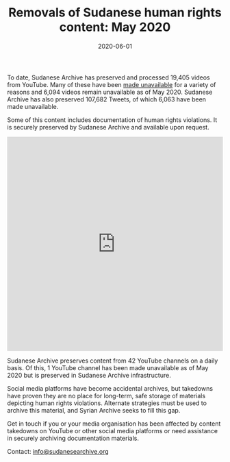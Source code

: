 ﻿---
layout: contentwithsiblings.html
title: "Removals of Sudanese human rights content: May 2020"
date: 2020-06-01
desc: "Amount of content preserved, made unavailable and restored"
image: /assets/takedowns.jpg
---

To date, Sudanese Archive has preserved and processed 19,405 videos from YouTube. Many of these have been [made unavailable](https://sudanesearchive.org/en/tech-advocacy) for a variety of reasons and 6,094 videos remain unavailable as of May 2020. Sudanese Archive has also preserved 107,682 Tweets, of which 6,063 have been made unavailable.

Some of this content includes documentation of human rights violations. It is securely preserved by Sudanese Archive and available upon request.

<iframe width="100%" height="500" src="https://www.youtube.com/embed/rkgyEt5m7MA" frameborder="0" allow="accelerometer; autoplay; encrypted-media; gyroscope; picture-in-picture" allowfullscreen></iframe>

Sudanese Archive preserves content from 42 YouTube channels on a daily basis. Of this, 1 YouTube channel has been made unavailable as of May 2020 but is preserved in Sudanese Archive infrastructure. 

Social media platforms have become accidental archives, but takedowns have proven they are no place for long-term, safe storage of materials depicting human rights violations. Alternate strategies must be used to archive this material, and Syrian Archive seeks to fill this gap.

Get in touch if you or your media organisation has been affected by content takedowns on YouTube or other social media platforms or need assistance in securely archiving documentation materials.

Contact: info@sudanesearchive.org
